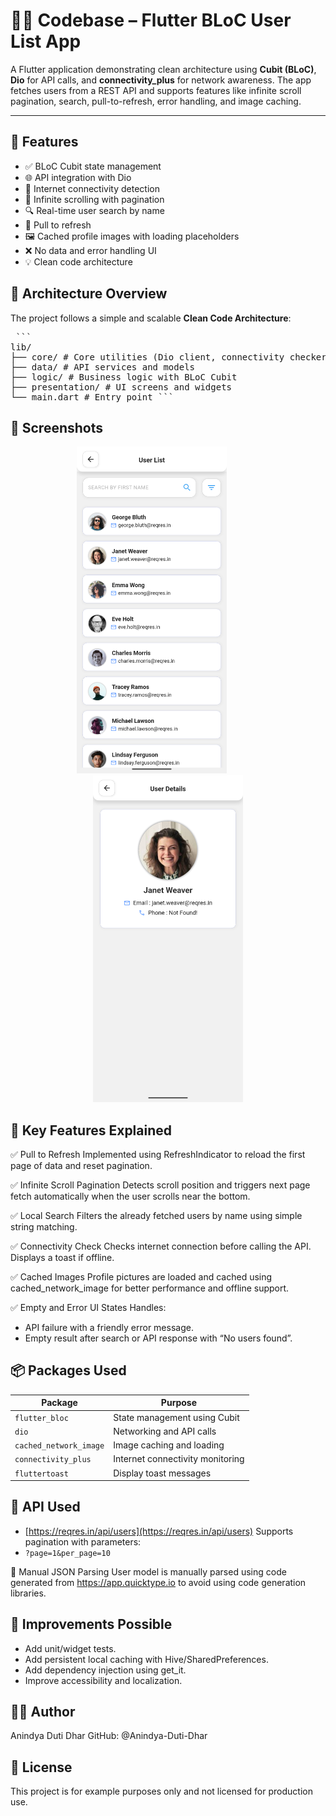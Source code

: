 # 👨‍💻 Codebase – Flutter BLoC User List App

A Flutter application demonstrating clean architecture using **Cubit (BLoC)**, **Dio** for API calls, and **connectivity_plus** for network awareness. The app fetches users from a REST API and supports features like infinite scroll pagination, search, pull-to-refresh, error handling, and image caching.

---

## 🚀 Features

- ✅ BLoC Cubit state management
- 🌐 API integration with Dio
- 📶 Internet connectivity detection
- 🔁 Infinite scrolling with pagination
- 🔍 Real-time user search by name
- 🔄 Pull to refresh
- 🖼 Cached profile images with loading placeholders
- ❌ No data and error handling UI
- 💡 Clean code architecture

## 🧱 Architecture Overview

The project follows a simple and scalable **Clean Code Architecture**:

<pre lang="markdown"> ``` 
lib/ 
├── core/ # Core utilities (Dio client, connectivity checker) 
├── data/ # API services and models 
├── logic/ # Business logic with BLoC Cubit 
├── presentation/ # UI screens and widgets 
└── main.dart # Entry point ``` </pre>

## 📱 Screenshots

<div align="center">
  <img src="assets/screenshots/home_screen.png" alt="Home Screen" width="240"/>
  &nbsp;&nbsp;&nbsp;&nbsp;&nbsp;&nbsp;&nbsp;&nbsp;&nbsp;&nbsp;&nbsp;&nbsp;
  <img src="assets/screenshots/user_details.png" alt="User Detail Screen" width="240"/>
</div>

## 🧪 Key Features Explained

✅ Pull to Refresh
Implemented using RefreshIndicator to reload the first page of data and reset pagination.

✅ Infinite Scroll Pagination
Detects scroll position and triggers next page fetch automatically when the user scrolls near the bottom.

✅ Local Search
Filters the already fetched users by name using simple string matching.

✅ Connectivity Check
Checks internet connection before calling the API. Displays a toast if offline.

✅ Cached Images
Profile pictures are loaded and cached using cached_network_image for better performance and offline support.

✅ Empty and Error UI States
Handles:
- API failure with a friendly error message.
- Empty result after search or API response with “No users found”.


## 📦 Packages Used

| Package                | Purpose                                    |
|------------------------|--------------------------------------------|
| `flutter_bloc`         | State management using Cubit               |
| `dio`                  | Networking and API calls                   |
| `cached_network_image` | Image caching and loading                  |
| `connectivity_plus`    | Internet connectivity monitoring           |
| `fluttertoast`         | Display toast messages                     |

## 🔗 API Used

- [https://reqres.in/api/users](https://reqres.in/api/users)
Supports pagination with parameters:
- `?page=1&per_page=10`

📄 Manual JSON Parsing
User model is manually parsed using code generated from https://app.quicktype.io to avoid using code generation libraries.

## 🧹 Improvements Possible

- Add unit/widget tests.
- Add persistent local caching with Hive/SharedPreferences.
- Add dependency injection using get_it.
- Improve accessibility and localization.

## 🧑‍💻 Author

Anindya Duti Dhar
GitHub: @Anindya-Duti-Dhar

## 📝 License

This project is for example purposes only and not licensed for production use.
